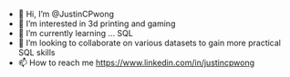 - 👋 Hi, I’m @JustinCPwong
- 👀 I’m interested in 3d printing and gaming
- 🌱 I’m currently learning ... SQL
- 💞️ I’m looking to collaborate on various datasets to gain more practical SQL skills
- 📫 How to reach me https://www.linkedin.com/in/justincpwong

<!---
JustinCPwong/JustinCPwong is a ✨ special ✨ repository because its `README.md` (this file) appears on your GitHub profile.
You can click the Preview link to take a look at your changes.
--->
